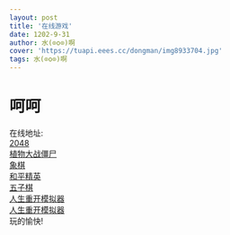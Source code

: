 ```yaml
---
layout: post
title: '在线游戏'
date: 1202-9-31
author: 水(⊙o⊙)啊
cover: 'https://tuapi.eees.cc/dongman/img8933704.jpg'
tags: 水(⊙o⊙)啊
---
```

<h1>呵呵</h1>
在线地址:
<br>
<a href="https://www.2048123.com/">2048</a>
<br>
<a href="http://pvz.wan1234.com/">植物大战僵尸</a>
<br>
<a href="http://www.tx009.com/youxi/xiangqi/">象棋</a>
<br>
<a href="https://graph.qq.com/oauth2.0/authorize?client_id=101477677&response_type=code&scope=get_user_info&redirect_uri=https%3A%2F%2Fm.gamer.qq.com%2Fv2%2Fpassport%2Fqq%2Fcallback%3Furl%3D%252Fv2%252Fuser%252Fchild-guard%253Fsrc%253Dhttps%25253A%25252F%25252Fm.gamematrix.qq.com%25252Fv2%25252Fgame%25253Ftk%25253DC4Qw5gvAbAZg1gKwEbBgBwHYFcAcAPEANwHYBnAMiQEsATCHAFgGEAhAMXYE4WcBRARgY4oAJnKlaEGgAs8AeRoANFjTwAbNmABeAJwQA1IA%252526pcc%25253D1%252526adtag%25253D90301%252526from_new_gamecenter%25253D1&state=m.gamer.qq.com">和平精英</a>
<br>
<a href="https://androidhtml.github.io/wzq.html">五子棋</a>
<br>
<a href="http://liferestart.syaro.io/view/index.html">人生重开模拟器</a>
<br>
<a href="http://restart.sshh.top/view/">人生重开模拟器</a>
<br>
玩的愉快!
